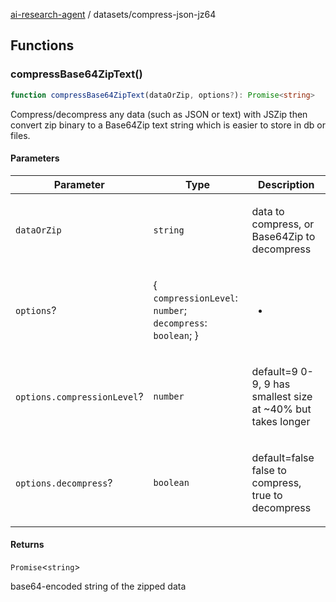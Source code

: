 [ai-research-agent](../modules.md) / datasets/compress-json-jz64

## Functions

### compressBase64ZipText()

```ts
function compressBase64ZipText(dataOrZip, options?): Promise<string>
```

Compress/decompress any data (such as JSON or text) with JSZip then 
convert zip binary to a Base64Zip text string which is easier to
 store in db or files.

#### Parameters

<table>
<thead>
<tr>
<th>Parameter</th>
<th>Type</th>
<th>Description</th>
</tr>
</thead>
<tbody>
<tr>
<td>

`dataOrZip`

</td>
<td>

`string`

</td>
<td>

data to compress, or Base64Zip to decompress

</td>
</tr>
<tr>
<td>

`options`?

</td>
<td>

\{ `compressionLevel`: `number`; `decompress`: `boolean`; \}

</td>
<td>

*

</td>
</tr>
<tr>
<td>

`options.compressionLevel`?

</td>
<td>

`number`

</td>
<td>

default=9 0-9, 9 has smallest size  at ~40%  but takes longer

</td>
</tr>
<tr>
<td>

`options.decompress`?

</td>
<td>

`boolean`

</td>
<td>

default=false  false to compress, true to decompress

</td>
</tr>
</tbody>
</table>

#### Returns

`Promise`&lt;`string`&gt;

base64-encoded string of the zipped data
